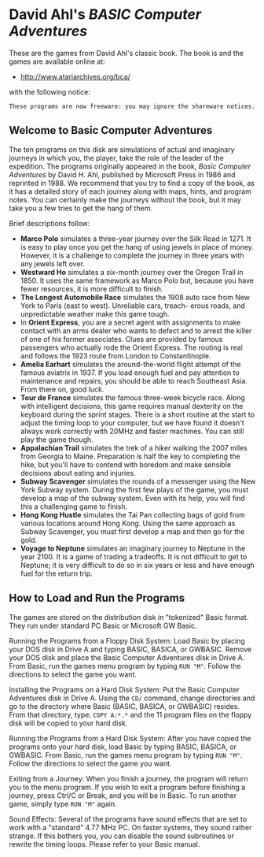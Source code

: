 
David Ahl's _BASIC Computer Adventures_
=======================================

These are the games from David Ahl's classic book. The book is and the games are available online at:
- http://www.atariarchives.org/bca/

with the following notice:

    These programs are now freeware: you may ignore the shareware notices.


Welcome to Basic Computer Adventures
--------------------------------------

The ten programs on this disk are simulations of actual and
imaginary journeys in which you, the player, take the role of the
leader of the expedition.
The programs originally appeared in the book, _Basic Computer Adventures_
by David H. Ahl, published by Microsoft Press in
1986 and reprinted in 1988.  We recommend that you try to find a
copy of the book, as it has a detailed story of each journey
along with maps, hints, and program notes.  You can certainly
make the journeys without the book, but it may take you a few
tries to get the hang of them.  

Brief descriptions follow:
* **Marco Polo** simulates a three-year journey over the Silk
Road in 1271.  It is easy to play once you get the hang of using
jewels in place of money.  However, it is a challenge to complete
the journey in three years with any jewels left over.
* **Westward Ho** simulates a six-month journey over the Oregon
Trail in 1850.  It uses the same framework as Marco Polo but,
because you have fewer resources, it is more difficult to finish.
* **The Longest Automobile Race** simulates the 1908 auto race
from New York to Paris (east to west).  Unreliable cars, treach-
erous roads, and unpredictable weather make this game tough.
* In **Orient Express**, you are a secret agent with assignments
to make contact with an arms dealer who wants to defect and to
arrest the killer of one of his former associates.  Clues are
provided by famous passengers who actually rode the Orient
Express.  The routing is real and follows the 1923 route from
London to Constantinople.
* **Amelia Earhart** simulates the around-the-world flight
attempt of the famous aviatrix in 1937.  If you load enough fuel
and pay attention to maintenance and repairs, you should be able
to reach Southeast Asia.  From there on, good luck.
* **Tour de France** simulates the famous three-week bicycle
race.  Along with intelligent decisions, this game requires
manual dexterity on the keyboard during the sprint stages.  There
is a short routine at the start to adjust the timing loop to your
computer, but we have found it doesn't always work correctly with
20MHz and faster machines.  You can still play the game though.
* **Appalachian Trail** simulates the trek of a hiker walking
the 2007 miles from Georgia to Maine.  Preparation is half the
key to completing the hike, but you'll have to contend with
boredom and make sensible decisions about eating and injuries.
* **Subway Scavenger** simulates the rounds of a messenger using
the New York Subway system.  During the first few plays of the
game, you must develop a map of the subway system.  Even with its
help, you will find this a challenging game to finish.
* **Hong Kong Hustle** simulates the Tai Pan collecting bags of
gold from various locations around Hong Kong.  Using the same
approach as Subway Scavenger, you must first develop a map and
then go for the gold.
* **Voyage to Neptune** simulates an imaginary journey to
Neptune in the year 2100.  It is a game of trading a tradeoffs.
It is not difficult to get to Neptune; it is very difficult to do
so in six years or less and have enough fuel for the return trip.


How to Load and Run the Programs
--------------------------------

The games are stored on the distribution disk in "tokenized"
Basic format.  They run under standard PC Basic or Microsoft GW
Basic.

Running the Programs from a Floppy Disk System:
Load Basic by placing your DOS disk in Drive A and typing
BASIC, BASICA, or GWBASIC.  Remove your DOS disk and place the
Basic Computer Adventures disk in Drive A.  From Basic, run the
games menu program by typing `RUN "M"`.  Follow the directions to
select the game you want.

Installing the Programs on a Hard Disk System:
Put the Basic Computer Adventures disk in Drive A.  Using
the `CD/` command, change directories and go to the directory where
Basic (BASIC, BASICA, or GWBASIC) resides.  From that directory,
type: `COPY A:*.*` and the 11 program files on the floppy disk will
be copied to your hard disk.

Running the Programs from a Hard Disk System:
After you have copied the programs onto your hard disk, load
Basic by typing BASIC, BASICA, or GWBASIC.  From Basic, run the
games menu program by typing `RUN "M"`.  Follow the directions to
select the game you want.

Exiting from a Journey:
When you finish a journey, the program will return you to
the menu program.  If you wish to exit a program before finishing
a journey, press Ctrl/C or Break, and you will be in Basic.  To
run another game, simply type `RUN "M"` again.

Sound Effects:
Several of the programs have sound effects that are set to
work with a "standard" 4.77 MHz PC.  On faster systems, they
sound rather strange.  If this bothers you, you can disable the
sound subroutines or rewrite the timing loops.  Please refer to
your Basic manual.
